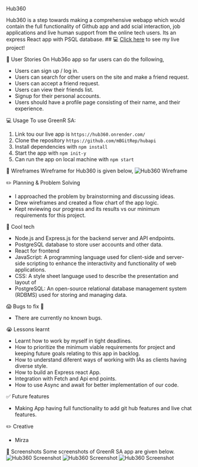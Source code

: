 Hub360

Hub360 is a step towards making a comprehensive webapp which would contain the full functionality of Github app and add scial interaction, job applications and live human support from the online tech users. Its an express React app with PSQL database.  ## :computer: [Click here](https://hub360.onrender.com/) to see my live project!

🚀 User Stories
On Hub36o app so far users can do the following, 
- Users can sign up / log in.
- Users can search for other users on the site and make a friend request.
- Users can accept a friend request.
- Users can view their friends list.
- Signup for their personal accounts.
- Users should have a profile page consisting of their name, and their experience.


💻 Usage
To use GreenR SA:
1. Link tou our live app is `https://hub360.onrender.com/`
2. Clone the repository `https://github.com/mBGitRep/hubapi`
3. Install dependencies with `npm install`
3. Start the app with `npm init-y`
4. Can run the app on local machine with `npm start`

📄 Wireframes
  Wireframe for Hub360 is given below,
![Hub360 Wireframe](https://imgur.com/lc0IN9r "Hub360")


✏️ Planning & Problem Solving
- I approached the problem by brainstorming and discussing ideas.
- Drew wireframes and created a flow chart of the app logic.
- Kept reviewing our progress and its results vs our minimum requirements for this project.

🚀 Cool tech
- Node.js and Express.js for the backend server and API endpoints.
- PostgreSQL database to store user accounts and other data.
- React for frontend
- JavaScript: A programming language used for client-side and server-side scripting to enhance the interactivity and functionality of web applications.
- CSS: A style sheet language used to describe the presentation and layout of 
- PostgreSQL: An open-source relational database management system (RDBMS) used for storing and managing data.

😱 Bugs to fix 💩
- There are currently no known bugs.

😭 Lessons learnt
- Learnt how to work by myself in tight deadlines.
- How to prioritize the minimum viable requirements for project and keeping future goals relating to this app in backlog.
- How to understand diferent ways of working with IAs as clients having diverse style.
- How to build an Express react App.
- Integration with Fetch and Api end points.
- How to use Async and await for better implementation of our code.

✅ Future features
- Making App having full functionality to add git hub features and live chat features.

✏️ Creative 

- Mirza


📄 Screenshots
   Some screenshots of GreenR SA app are given below.
![Hub360 Screenshot](https://imgur.com/undefined "Hub360 Screenshot")
![Hub360 Screenshot](https://imgur.com/undefined "Hub360 Screenshot")
![Hub360 Screenshot](https://imgur.com/B7Jb22i "Hub360 Screenshot")

